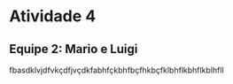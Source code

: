 # Atividade 4

## Equipe 2: Mario e Luigi

fbasdklvjdfvkçdfjvçdkfabhfçkbhfbçfhkbçfklbhflkbhflkblhfll
